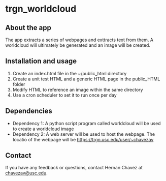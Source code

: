 # trgn_worldcloud## About the appThe app extracts a series of webpages and exttracts text from them. A worldcloud will ultimately be generated and an image will be created.## Installation and usage1. Create an index.html file in the ~/public_html directory2. Create a unit test HTML and a generic HTML page in the public_HTML folder3. Modify HTML to reference an image within the same directory4. Use a cron scheduler to set it to run once per day## Dependencies* Dependency 1: A python script program called worldcloud will be used to create a worldcloud image* Dependency 2: A web server will be used to host the webpage. The locatio of the webpage will be https://trgn.usc.edu/user/~chavezav## ContactIf you have any feedback or questions, contact Hernan Chavez at chavezav@usc.edu.